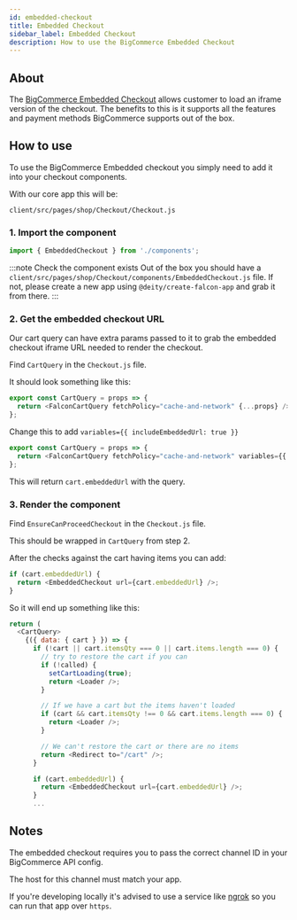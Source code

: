 ```yaml
---
id: embedded-checkout
title: Embedded Checkout
sidebar_label: Embedded Checkout
description: How to use the BigCommerce Embedded Checkout
---
```


## About

The [BigCommerce Embedded Checkout](https://developer.bigcommerce.com/api-docs/storefronts/embedded-checkout/embedded-checkout-tutorial) allows customer to load an iframe version of the checkout. The benefits to this is it supports all the features and payment methods BigCommerce supports out of the box.

## How to use

To use the BigCommerce Embedded checkout you simply need to add it into your checkout components.

With our core app this will be:

`client/src/pages/shop/Checkout/Checkout.js`

### 1. Import the component

```js
import { EmbeddedCheckout } from './components';
```

:::note Check the component exists
Out of the box you should have a `client/src/pages/shop/Checkout/components/EmbeddedCheckout.js` file. If not, please create a new app using `@deity/create-falcon-app` and grab it from there.
:::

### 2. Get the embedded checkout URL

Our cart query can have extra params passed to it to grab the embedded checkout iframe URL needed to render the checkout.

Find `CartQuery` in the `Checkout.js` file.

It should look something like this:

```js
export const CartQuery = props => {
  return <FalconCartQuery fetchPolicy="cache-and-network" {...props} />;
};
```

Change this to add `variables={{ includeEmbeddedUrl: true }}`

```js
export const CartQuery = props => {
  return <FalconCartQuery fetchPolicy="cache-and-network" variables={{ includeEmbeddedUrl: true }} {...props} />;
};
```

This will return `cart.embeddedUrl` with the query.

### 3. Render the component

Find `EnsureCanProceedCheckout` in the `Checkout.js` file.

This should be wrapped in `CartQuery` from step 2.

After the checks against the cart having items you can add:

```js
if (cart.embeddedUrl) {
  return <EmbeddedCheckout url={cart.embeddedUrl} />;
}
```

So it will end up something like this:

```js
return (
  <CartQuery>
    {({ data: { cart } }) => {
      if (!cart || cart.itemsQty === 0 || cart.items.length === 0) {
        // try to restore the cart if you can
        if (!called) {
          setCartLoading(true);
          return <Loader />;
        }

        // If we have a cart but the items haven't loaded
        if (cart && cart.itemsQty !== 0 && cart.items.length === 0) {
          return <Loader />;
        }

        // We can't restore the cart or there are no items
        return <Redirect to="/cart" />;
      }

      if (cart.embeddedUrl) {
        return <EmbeddedCheckout url={cart.embeddedUrl} />;
      }
      ...
```

## Notes

The embedded checkout requires you to pass the correct channel ID in your BigCommerce API config.

The host for this channel must match your app.

If you're developing locally it's advised to use a service like [ngrok](https://ngrok.com/) so you can run that app over `https`.
